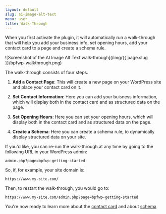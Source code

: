 ```yaml
---
layout: default
slug: ai-image-alt-text
menu: user
title: Walk-Through
---
```

When you first activate the plugin, it will automatically run a walk-through that will help you add your business info, set opening hours, add your contact card to a page and create a schema rule.

![Screenshot of the AI Image Alt Text walk-through](/img/{{ page.slug }}/bpfwp-walkthrough.png)

The walk-through consists of four steps.

1. **Add a Contact Page**: This will create a new page on your WordPress site and place your contact card on it.

2. **Set Contact Information**: Here you can add your buisness information, which will display both in the contact card and as structured data on the page.

3. **Set Opening Hours**: Here you can set your opening hours, which will display both in the contact card and as structured data on the page.

4. **Create a Schema**: Here you can create a schema rule, to dynamically display structured data on your site. 

If you'd like, you can re-run the walk-through at any time by going to the following URL in your WordPress admin:

`admin.php?page=bpfwp-getting-started`

So, if, for example, your site domain is:

`https://www.my-site.com/`

Then, to restart the walk-through, you would go to: 

`https://www.my-site.com/admin.php?page=bpfwp-getting-started`

You're now ready to learn more about the [contact card](../contact-card) and about [schema](../schema).
